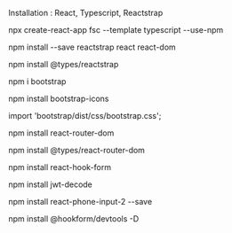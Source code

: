Installation : React, Typescript, Reactstrap

npx create-react-app fsc --template typescript --use-npm

npm install --save reactstrap react react-dom

npm install @types/reactstrap

npm i bootstrap

npm install bootstrap-icons

import 'bootstrap/dist/css/bootstrap.css';

npm install react-router-dom

npm install @types/react-router-dom

npm install react-hook-form

npm install jwt-decode

npm install react-phone-input-2 --save

npm install @hookform/devtools -D
